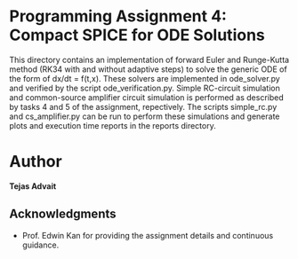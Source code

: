 # Programming Assignment 4: Compact SPICE for ODE Solutions

This directory contains an implementation of forward Euler and Runge-Kutta method (RK34 with and without adaptive steps) to solve the generic ODE of the form of dx/dt = f(t,x). These solvers are implemented in ode_solver.py and verified by the script ode_verification.py. Simple RC-circuit simulation and common-source amplifier circuit simulation is performed as described by tasks 4 and 5 of the assignment, repectively. The scripts simple_rc.py and cs_amplifier.py can be run to perform these simulations and generate plots and execution time reports in the reports directory.


# Author

**Tejas Advait**



## Acknowledgments

* Prof. Edwin Kan for providing the assignment details and continuous guidance.